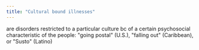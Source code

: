 ```yaml
---
title: "Cultural bound illnesses"
---
```

are disorders restricted to a particular culture bc of a certain psychosocial characteristic of the people: &quot;going postal&quot; (U.S.), &quot;falling out&quot; (Caribbean), or &quot;Susto&quot; (Latino)

